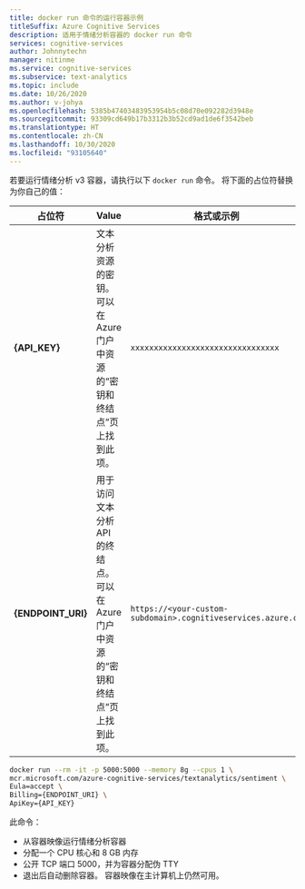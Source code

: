 ```yaml
---
title: docker run 命令的运行容器示例
titleSuffix: Azure Cognitive Services
description: 适用于情绪分析容器的 docker run 命令
services: cognitive-services
author: Johnnytechn
manager: nitinme
ms.service: cognitive-services
ms.subservice: text-analytics
ms.topic: include
ms.date: 10/26/2020
ms.author: v-johya
ms.openlocfilehash: 5385b47403483953954b5c08d70e092282d3948e
ms.sourcegitcommit: 93309cd649b17b3312b3b52cd9ad1de6f3542beb
ms.translationtype: HT
ms.contentlocale: zh-CN
ms.lasthandoff: 10/30/2020
ms.locfileid: "93105640"
---
```

若要运行情绪分析 v3 容器，请执行以下 `docker run` 命令。 将下面的占位符替换为你自己的值：

| 占位符 | Value | 格式或示例 |
|-------------|-------|---|
| **{API_KEY}** | 文本分析资源的密钥。 可以在 Azure 门户中资源的“密钥和终结点”页上找到此项。 |`xxxxxxxxxxxxxxxxxxxxxxxxxxxxxxxx`|
| **{ENDPOINT_URI}** | 用于访问文本分析 API 的终结点。 可以在 Azure 门户中资源的“密钥和终结点”页上找到此项。 | `https://<your-custom-subdomain>.cognitiveservices.azure.cn` |

```bash
docker run --rm -it -p 5000:5000 --memory 8g --cpus 1 \
mcr.microsoft.com/azure-cognitive-services/textanalytics/sentiment \
Eula=accept \
Billing={ENDPOINT_URI} \
ApiKey={API_KEY}
```

此命令：

* 从容器映像运行情绪分析容器
* 分配一个 CPU 核心和 8 GB 内存
* 公开 TCP 端口 5000，并为容器分配伪 TTY
* 退出后自动删除容器。 容器映像在主计算机上仍然可用。

